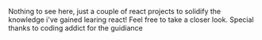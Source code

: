Nothing to see here, just a couple of react projects to solidify the knowledge i've gained learing react!
Feel free to take a closer look. Special thanks to coding addict for the guidiance